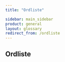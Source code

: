 ```yaml
---
title: "Ordliste"

sidebar: main_sidebar
product: general
layout: glossary
redirect_from: /ordliste
---
```


## Ordliste
